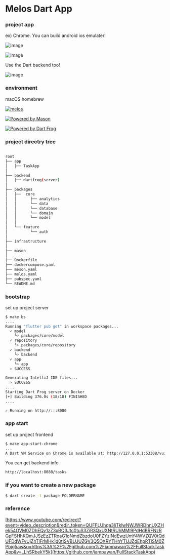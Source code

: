 #  Melos Dart App

### project app
ex) Chrome. 
You can build android ios emulater!

![image](https://github.com/rensawamo/melos-app/assets/106803080/6034e2b2-204f-473c-8ec2-3fe847c80a25)



![image](https://github.com/rensawamo/melos-app/assets/106803080/c4e94ac2-6373-4fb6-add5-cafc7491e193)



Use the Dart backend too!

![image](https://github.com/rensawamo/melos-app/assets/106803080/e2859474-7c0d-4ba8-862b-4239398addab)



###  environment 
macOS 
homebrew

[![melos](https://img.shields.io/badge/maintained%20with-melos-f700ff.svg?style=flat-square)](https://github.com/invertase/melos)

[![Powered by Mason](https://img.shields.io/endpoint?url=https%3A%2F%2Ftinyurl.com%2Fmason-badge)](https://github.com/felangel/mason)

[![Powered by Dart Frog](https://img.shields.io/endpoint?url=https://tinyurl.com/dartfrog-badge)](https://dartfrog.vgv.dev)


### project directry tree
```sh

root
├── app
│   ├── TaskApp
│ 
├── backend
│   ├── dartfrog(server)
│  
├── packages
│   ├──  core
│   │      ├── analytics
│   │      └── data
│   │      └── database
│   │      └── domain
│   │      └── model
│   │
│   └── feature
│          └── auth
│          
├── infrastructure
│
├── mason
│
├── Dockerfile
├── dockercompose.yaml
├── meson.yaml   
├── melos.yaml  
├── pubspec.yaml 
└── README.md

```

### bootstrap 
set up project  server

```sh
$ make bs
....
Running "flutter pub get" in workspace packages...
  ✓ model
    └> packages/core/model
  ✓ repository
    └> packages/core/repository
  ✓ backend
    └> backend
  ✓ app
    └> app
  > SUCCESS

Generating IntelliJ IDE files...
  > SUCCESS
....
Starting Dart Frog server on Docker
[+] Building 376.0s (18/18) FINISHED                                                                                                                                                                                                                                          docker:desktop-linux
....

✓ Running on http://:::8080
```

### app start 
set up project frontend

```sh
$ make app-start-chrome
...
A Dart VM Service on Chrome is available at: http://127.0.0.1:53308/vuiIiX9KTZs=
```

You can get backend info 
```sh
http://localhost:8080/tasks
```


### if you want to create a new package
```sh
$ dart create -t package FOLDERNAME
```


### reference 

[https://www.youtube.com/redirect?event=video_description&redir_token=QUFFLUhqa3liTklwNWJWRDhnUXZHek54OVM0ZDhEQy1zZ3xBQ3Jtc0tuS3ZiR3QxUXNtRUhMMl9PdHdBRFNzRGpFSHhKQmJJSzEzZTRoaG1oNmdZbzdoU0FZYzlNdEwzUmY4WVZQV0tQdUFDdWFvUjZhTlFrMHk1d0tISVBLUUZGV3Q5OXRYTHhYTUJZdEhpRTlSM0ZPbjg5aw&q=https%3A%2F%2Fgithub.com%2Fiampawan%2FFullStackTaskApp&v=_LhSRbekY5k](https://github.com/iampawan/FullStackTaskApp)
